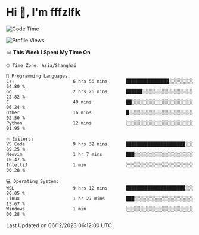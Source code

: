 # Hi 👋, I'm fffzlfk

<!--START_SECTION:waka-->
![Code Time](http://img.shields.io/badge/Code%20Time-614%20hrs%2026%20mins-blue)

![Profile Views](http://img.shields.io/badge/Profile%20Views-0-blue)

📊 **This Week I Spent My Time On** 

```text
🕑︎ Time Zone: Asia/Shanghai

💬 Programming Languages: 
C++                      6 hrs 56 mins       ████████████████░░░░░░░░░   64.80 % 
Go                       2 hrs 26 mins       ██████░░░░░░░░░░░░░░░░░░░   22.82 % 
C                        40 mins             ██░░░░░░░░░░░░░░░░░░░░░░░   06.24 % 
Other                    16 mins             █░░░░░░░░░░░░░░░░░░░░░░░░   02.50 % 
Python                   12 mins             ░░░░░░░░░░░░░░░░░░░░░░░░░   01.95 % 

🔥 Editors: 
VS Code                  9 hrs 32 mins       ██████████████████████░░░   89.25 % 
Neovim                   1 hr 7 mins         ███░░░░░░░░░░░░░░░░░░░░░░   10.47 % 
IntelliJ                 1 min               ░░░░░░░░░░░░░░░░░░░░░░░░░   00.28 % 

💻 Operating System: 
WSL                      9 hrs 12 mins       ██████████████████████░░░   86.05 % 
Linux                    1 hr 27 mins        ███░░░░░░░░░░░░░░░░░░░░░░   13.67 % 
Windows                  1 min               ░░░░░░░░░░░░░░░░░░░░░░░░░   00.28 % 
```


 Last Updated on 06/12/2023 06:12:00 UTC
<!--END_SECTION:waka-->
